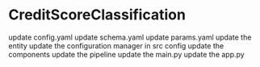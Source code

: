 # CreditScoreClassification



update config.yaml
update schema.yaml
update params.yaml
update the entity
update the configuration manager in src config
update the components
update the pipeline
update the main.py
update the app.py
